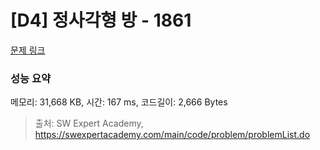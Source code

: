 # [D4] 정사각형 방 - 1861 

[문제 링크](https://swexpertacademy.com/main/code/problem/problemDetail.do?contestProbId=AV5LtJYKDzsDFAXc) 

### 성능 요약

메모리: 31,668 KB, 시간: 167 ms, 코드길이: 2,666 Bytes



> 출처: SW Expert Academy, https://swexpertacademy.com/main/code/problem/problemList.do